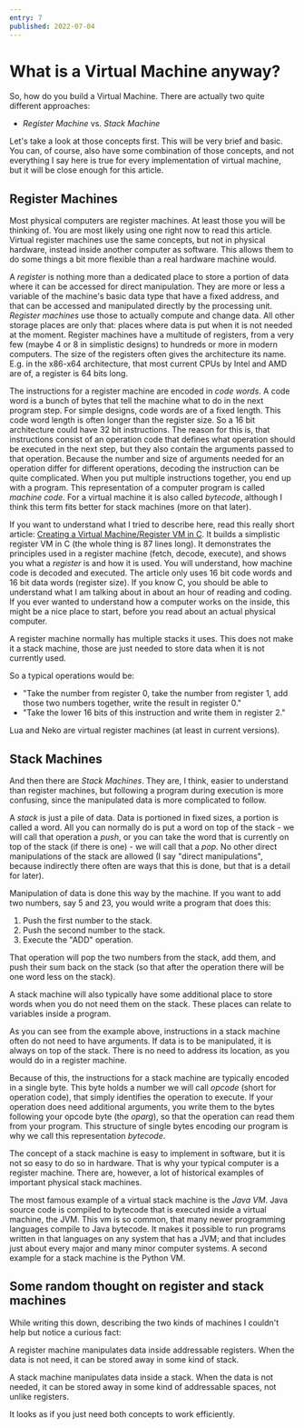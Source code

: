 ```yaml
---
entry: 7
published: 2022-07-04
---
```

# What is a Virtual Machine anyway?

So, how do you build a Virtual Machine. There are actually two quite different 
approaches:

* *Register Machine* vs. *Stack Machine*

Let's take a look at those concepts first. This will be very brief and basic.
You can, of course, also have some combination of those concepts, and not 
everything I say here is true for every implementation of virtual machine, but 
it will be close enough for this article.


## Register Machines
Most physical computers are register machines. At least those you will 
be thinking of. You are most likely using one 
right now to read this article. Virtual register machines use the same 
concepts, but not in physical hardware, instead inside another computer as 
software. This allows them to do some things a bit more flexible than a 
real hardware machine would.

A *register* is nothing more than a dedicated place to store a portion of data 
where it can be accessed for direct manipulation. They are more or less a 
variable of the machine's basic data type that have a fixed address, and that 
can be accessed and manipulated directly by the processing unit.
*Register machines* use those to actually compute and change data. All other 
storage places are only that: places where data is put when it is not needed 
at the moment. Register machines have a multitude of registers, from a very few
(maybe 4 or 8 in simplistic designs) to hundreds or more in modern computers.
The size of the registers often gives the architecture its name. E.g. in the 
x86-x64 architecture, that most current CPUs by Intel and AMD are of, a 
register is 64 bits long.

The instructions for a register machine are encoded in *code words*.
A code word is a bunch of bytes that tell the machine what to do in the next 
program step. For simple designs, code words are of a fixed length. This 
code word length is often longer than the register size. So a 16 bit architecture 
could have 32 bit instructions. The reason for this is, that instructions 
consist of an operation code that defines what operation should be executed in 
the next step, but they also contain the arguments passed to that operation.
Because the number and size of arguments needed for an operation differ for 
different operations, decoding the instruction can be quite complicated.
When you put multiple instructions together, you end up with a program. 
This representation of a computer program is called *machine code*. For a 
virtual machine it is also called *bytecode*, although I think this term 
fits better for stack machines (more on that later).

If you want to understand what I tried to describe here, read this really short 
article: [Creating a Virtual Machine/Register VM in C][register-book]. It builds a 
simplistic register VM in C (the whole thing is 87 lines long). It demonstrates 
the principles used in a register machine (fetch, decode, execute), and shows you 
what a *register* is and how it is used. You will understand, how machine code 
is decoded and executed. The article only uses 16 bit code 
words and 16 bit data words (register size). If you know C, you should be able to understand 
what I am talking about in about an hour of reading and coding. If you ever wanted 
to understand how a computer works on the inside, this might be a nice place to 
start, before you read about an actual physical computer. 

A register machine normally has multiple stacks it uses. This does not make it 
a stack machine, those are just needed to store data when it is not currently used.

So a typical operations would be: 
 * "Take the number from register 0, take the 
   number from register 1, add those two numbers together, write the result in 
   register 0."
 * "Take the lower 16 bits of this instruction and write them in register 2."

Lua and Neko are virtual register machines (at least in current versions).

[register-book]: https://en.wikibooks.org/wiki/Creating%5fa%5fVirtual%5fMachine/Register%5fVM%5fin%5fC


## Stack Machines
And then there are *Stack Machines*. They are, I think, easier to understand than
register machines, but following a program during execution is more confusing, since 
the manipulated data is more complicated to follow.

A *stack* is just a pile of data. Data is portioned in fixed sizes, a portion is called 
a word. All you can normally do is put a word on top of the stack - we will call that 
operation a *push*, or you can take the word that is currently on top of the stack 
(if there is one) - we will call that a *pop*. No other direct manipulations of 
the stack are allowed (I say "direct manipulations", because indirectly there often are 
ways that this is done, but that is a detail for later). 

Manipulation of data is done this way by the machine. If you want to add two numbers, 
say 5 and 23, you would write a program that does this: 

  1. Push the first number to the stack.
  2. Push the second number to the stack.
  3. Execute the "ADD" operation.

That operation will pop the two numbers from the stack, add them, and push their 
sum back on the stack (so that after the operation there will be one word less 
on the stack).

A stack machine will also typically have some additional place to store words when you 
do not need them on the stack. These places can relate to variables inside a program.

As you can see from the example above, instructions in a stack machine often do not need 
to have arguments. If data is to be manipulated, it is always on top of the stack. There 
is no need to address its location, as you would do in a register machine. 

Because of this, the instructions for a stack machine are typically encoded in a 
single byte. This byte holds a number we will call *opcode* (short for operation code), 
that simply identifies the operation to execute. If your operation does need additional 
arguments, you write them to the bytes following your opcode byte (the *oparg*), so that 
the operation can read them from your program. This structure of single bytes encoding 
our program is why we call this representation *bytecode*.

The concept of a stack machine is easy to implement in software, but it is not so 
easy to do so in hardware. That is why your typical computer is a register machine.
There are, however, a lot of historical examples of important physical 
stack machines.

The most famous example of a virtual stack machine is the *Java VM*. Java source code is 
compiled to bytecode that is executed inside a virtual machine, the JVM. This vm is 
so common, that many newer programming languages compile to Java bytecode. It makes 
it possible to run programs written in that languages on any system that has a JVM; 
and that includes just about every major and many minor computer systems. A second 
example for a stack machine is the Python VM.


## Some random thought on register and stack machines
While writing this down, describing the two kinds of machines I couldn't help but 
notice a curious fact:

A register machine manipulates data inside addressable registers. When 
the data is not need, it can be stored away in some kind of stack.

A stack machine manipulates data inside a stack. When the data is not needed, 
it can be stored away in some kind of addressable spaces, not unlike registers.

It looks as if you just need both concepts to work efficiently.
